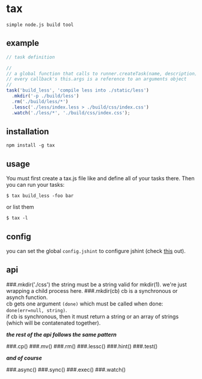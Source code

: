 # tax

```simple node.js build tool```

## example

```javascript
// task definition

//
// a global function that calls to runner.createTask(name, description)
// every callback's this.args is a reference to an arguments object
//
task('build_less', 'compile less into ./static/less')
  .mkdir('-p ./build/less')
  .rm('./build/less/*')
  .lessc('./less/index.less > ./build/css/index.css')
  .watch('./less/*', './build/css/index.css');
```

## installation

`npm install -g tax`

## usage

You must first create a tax.js file like and define all of your tasks there. Then you can run your tasks:

`$ tax build_less -foo bar`

or list them

`$ tax -l`

## config

you can set the global `config.jshint` to configure jshint
(check [this](https://github.com/jshint/node-jshint/blob/master/example/config.json) out).

## api

###.mkdir('./css')
the string must be a string valid for mkdir(1). we're just wrapping a child process here.
###.mkdir(cb)
cb is a synchronous or asynch function.  
cb gets one argument `(done)` which must be called when done: `done(err=null, string)`.  
if cb is synchronous, then it must return a string or an array of strings (which will be contatenated together).  

**_the rest of the api follows the same pattern_**

###.cp()
###.mv()
###.rm()
###.lessc()
###.hint()
###.test()

**_and of course_**

###.async()
###.sync()
###.exec()
###.watch()
